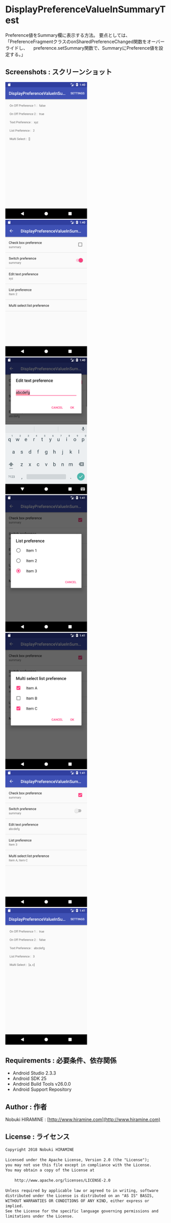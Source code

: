 # DisplayPreferenceValueInSummaryTest
Preference値をSummary欄に表示する方法。
要点としては、
「PreferenceFragmentクラスのonSharedPreferenceChanged関数をオーバーライドし、
　preference.setSummary関数で、SummaryにPreference値を設定する。」

## Screenshots : スクリーンショット
<img src="screenshots/Screenshot_01.png" width="256" alt="Screenshot"/><img src="screenshots/Screenshot_02.png" width="256" alt="Screenshot"/><img src="screenshots/Screenshot_03.png" width="256" alt="Screenshot"/><img src="screenshots/Screenshot_04.png" width="256" alt="Screenshot"/><img src="screenshots/Screenshot_05.png" width="256" alt="Screenshot"/><img src="screenshots/Screenshot_06.png" width="256" alt="Screenshot"/><img src="screenshots/Screenshot_07.png" width="256" alt="Screenshot"/>

## Requirements : 必要条件、依存関係
- Android Studio 2.3.3
- Android SDK 25
- Android Build Tools v26.0.0
- Android Support Repository

## Author : 作者
Nobuki HIRAMINE : [http://www.hiramine.com](http://www.hiramine.com)

## License : ライセンス
```
Copyright 2018 Nobuki HIRAMINE

Licensed under the Apache License, Version 2.0 (the "License");
you may not use this file except in compliance with the License.
You may obtain a copy of the License at

    http://www.apache.org/licenses/LICENSE-2.0

Unless required by applicable law or agreed to in writing, software
distributed under the License is distributed on an "AS IS" BASIS,
WITHOUT WARRANTIES OR CONDITIONS OF ANY KIND, either express or implied.
See the License for the specific language governing permissions and
limitations under the License.
```
